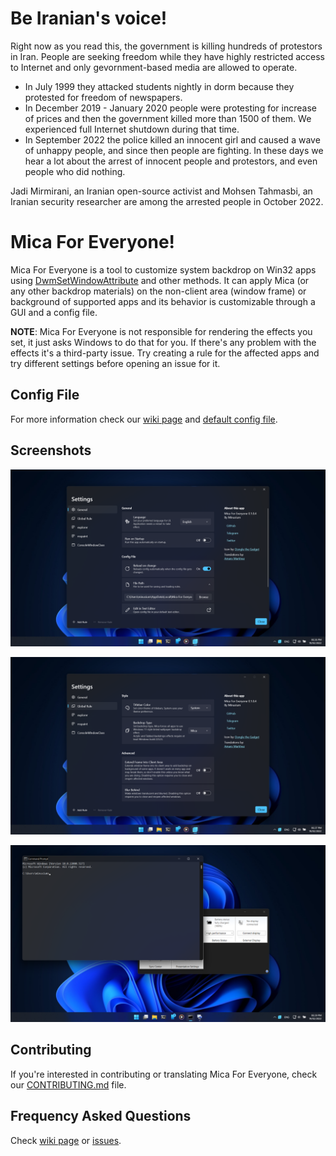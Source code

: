 # Be Iranian's voice!
Right now as you read this, the government is killing hundreds of protestors in Iran.
People are seeking freedom while they have highly restricted access to Internet and only gevornment-based media are allowed to operate.

* In July 1999 they attacked students nightly in dorm because they protested for freedom of newspapers.
* In December 2019 - January 2020 people were protesting for increase of prices and then the government killed more than 1500 of them. We experienced full Internet shutdown during that time.
* In September 2022 the <!--morality--> police killed an innocent girl and caused <!--rise--> a wave of unhappy people, and since then people are fighting. In these days we hear a lot about the arrest of innocent people and protestors, and even <!--the--> people who did nothing.

Jadi Mirmirani, an Iranian open-source activist and Mohsen Tahmasbi, an Iranian security researcher are among the arrested people in October 2022.

# Mica For Everyone!
Mica For Everyone is a tool to customize system backdrop on Win32 apps using [DwmSetWindowAttribute](https://docs.microsoft.com/en-us/windows/win32/api/dwmapi/nf-dwmapi-dwmsetwindowattribute) and other methods.
It can apply Mica (or any other backdrop materials) on the non-client area (window frame) or background of supported apps and its behavior is customizable through a GUI and a config file.

**NOTE**: Mica For Everyone is not responsible for rendering the effects you set, it just asks Windows to do that for you. If there's any problem with the effects it's a third-party issue. Try creating a rule for the affected apps and try different settings before opening an issue for it.

## Config File
For more information check our [wiki page](https://github.com/MicaForEveryone/MicaForEveryone/wiki/Config-File) and [default config file](MicaForEveryone/Resources/MicaForEveryone.conf).

## Screenshots

![Screenshot 1](Assets/1.png)

![Screenshot 2](Assets/2.png)

![Screenshot 3](Assets/3.png)

## Contributing
If you're interested in contributing or translating Mica For Everyone, check our [CONTRIBUTING.md](CONTRIBUTING.md) file.

## Frequency Asked Questions
Check [wiki page](https://github.com/MicaForEveryone/MicaForEveryone/wiki/FAQ) or [issues](https://github.com/MicaForEveryone/MicaForEveryone/issues).
